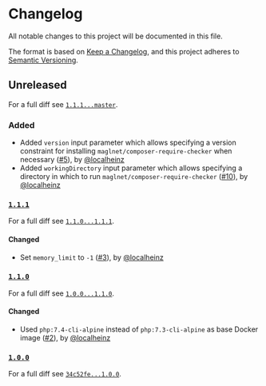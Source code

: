 # Changelog

All notable changes to this project will be documented in this file.

The format is based on [Keep a Changelog](https://keepachangelog.com/en/1.0.0/), and this project adheres to [Semantic Versioning](https://semver.org/spec/v2.0.0.html).

## Unreleased

For a full diff see [`1.1.1...master`](https://github.com/localheinz/composer-require-checker-action/compare/1.1.1...master).

### Added

* Added `version` input parameter which allows specifying a version constraint for installing `maglnet/composer-require-checker` when necessary ([#5]), by [@localheinz]
* Added `workingDirectory` input parameter which allows specifying a directory in which to run `maglnet/composer-require-checker` ([#10]), by [@localheinz]

### [`1.1.1`][1.1.1]

For a full diff see [`1.1.0...1.1.1`][1.1.0...1.1.1].

#### Changed

* Set `memory_limit` to `-1` ([#3]), by [@localheinz]

### [`1.1.0`][1.1.0]

For a full diff see [`1.0.0...1.1.0`][1.0.0...1.1.0].

#### Changed

* Used `php:7.4-cli-alpine` instead of `php:7.3-cli-alpine` as base Docker image ([#2]), by [@localheinz]

### [`1.0.0`][1.0.0]

For a full diff see [`34c52fe...1.0.0`][34c52fe...1.0.0].

[1.0.0]: https://github.com/localheinz/localheinz/composer-require-checker-action/releases/tag/1.0.0
[1.1.0]: https://github.com/localheinz/localheinz/composer-require-checker-action/releases/tag/1.1.0
[1.1.1]: https://github.com/localheinz/localheinz/composer-require-checker-action/releases/tag/1.1.1

[34c52fe...1.0.0]: https://github.com/localheinz/composer-require-checker-action/compare/34c52fe...1.0.0
[1.0.0...1.1.0]: https://github.com/localheinz/composer-require-checker-action/compare/1.0.0...1.1.0
[1.1.0...1.1.1]: https://github.com/localheinz/composer-require-checker-action/compare/1.1.0...1.1.1

[#2]: https://github.com/localheinz/composer-require-checker-action/pull/2
[#3]: https://github.com/localheinz/composer-require-checker-action/pull/3
[#5]: https://github.com/localheinz/composer-require-checker-action/pull/5
[#10]: https://github.com/localheinz/composer-require-checker-action/pull/10

[@localheinz]: https://github.com/localheinz
